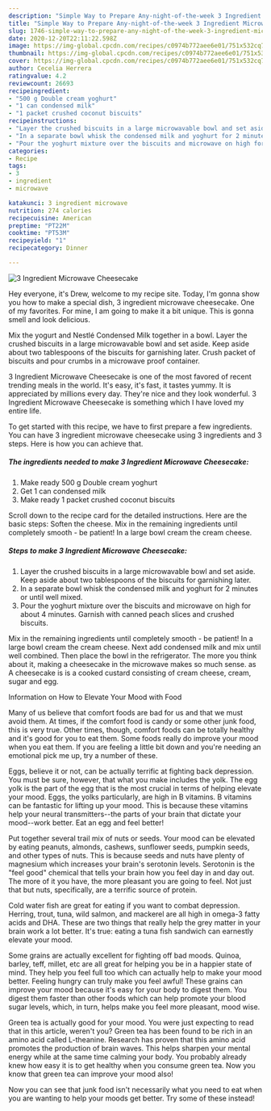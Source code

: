 ```yaml
---
description: "Simple Way to Prepare Any-night-of-the-week 3 Ingredient Microwave Cheesecake"
title: "Simple Way to Prepare Any-night-of-the-week 3 Ingredient Microwave Cheesecake"
slug: 1746-simple-way-to-prepare-any-night-of-the-week-3-ingredient-microwave-cheesecake
date: 2020-12-20T22:11:22.598Z
image: https://img-global.cpcdn.com/recipes/c0974b772aee6e01/751x532cq70/3-ingredient-microwave-cheesecake-recipe-main-photo.jpg
thumbnail: https://img-global.cpcdn.com/recipes/c0974b772aee6e01/751x532cq70/3-ingredient-microwave-cheesecake-recipe-main-photo.jpg
cover: https://img-global.cpcdn.com/recipes/c0974b772aee6e01/751x532cq70/3-ingredient-microwave-cheesecake-recipe-main-photo.jpg
author: Cecelia Herrera
ratingvalue: 4.2
reviewcount: 26693
recipeingredient:
- "500 g Double cream yoghurt"
- "1 can condensed milk"
- "1 packet crushed coconut biscuits"
recipeinstructions:
- "Layer the crushed biscuits in a large microwavable bowl and set aside. Keep aside about two tablespoons of the biscuits for garnishing later."
- "In a separate bowl whisk the condensed milk and yoghurt for 2 minutes or until well mixed."
- "Pour the yoghurt mixture over the biscuits and microwave on high for about 4 minutes. Garnish with canned peach slices and crushed biscuits."
categories:
- Recipe
tags:
- 3
- ingredient
- microwave

katakunci: 3 ingredient microwave 
nutrition: 274 calories
recipecuisine: American
preptime: "PT22M"
cooktime: "PT53M"
recipeyield: "1"
recipecategory: Dinner

---
```



![3 Ingredient Microwave Cheesecake](https://img-global.cpcdn.com/recipes/c0974b772aee6e01/751x532cq70/3-ingredient-microwave-cheesecake-recipe-main-photo.jpg)

Hey everyone, it's Drew, welcome to my recipe site. Today, I'm gonna show you how to make a special dish, 3 ingredient microwave cheesecake. One of my favorites. For mine, I am going to make it a bit unique. This is gonna smell and look delicious.

Mix the yogurt and Nestlé Condensed Milk together in a bowl. Layer the crushed biscuits in a large microwavable bowl and set aside. Keep aside about two tablespoons of the biscuits for garnishing later. Crush packet of biscuits and pour crumbs in a microwave proof container.

3 Ingredient Microwave Cheesecake is one of the most favored of recent trending meals in the world. It's easy, it's fast, it tastes yummy. It is appreciated by millions every day. They're nice and they look wonderful. 3 Ingredient Microwave Cheesecake is something which I have loved my entire life.


To get started with this recipe, we have to first prepare a few ingredients. You can have 3 ingredient microwave cheesecake using 3 ingredients and 3 steps. Here is how you can achieve that.

<!--inarticleads1-->

##### The ingredients needed to make 3 Ingredient Microwave Cheesecake:

1. Make ready 500 g Double cream yoghurt
1. Get 1 can condensed milk
1. Make ready 1 packet crushed coconut biscuits


Scroll down to the recipe card for the detailed instructions. Here are the basic steps: Soften the cheese. Mix in the remaining ingredients until completely smooth - be patient! In a large bowl cream the cream cheese. 

<!--inarticleads2-->

##### Steps to make 3 Ingredient Microwave Cheesecake:

1. Layer the crushed biscuits in a large microwavable bowl and set aside. Keep aside about two tablespoons of the biscuits for garnishing later.
1. In a separate bowl whisk the condensed milk and yoghurt for 2 minutes or until well mixed.
1. Pour the yoghurt mixture over the biscuits and microwave on high for about 4 minutes. Garnish with canned peach slices and crushed biscuits.


Mix in the remaining ingredients until completely smooth - be patient! In a large bowl cream the cream cheese. Next add condensed milk and mix until well combined. Then place the bowl in the refrigerator. The more you think about it, making a cheesecake in the microwave makes so much sense. as A cheesecake is is a cooked custard consisting of cream cheese, cream, sugar and egg. 

Information on How to Elevate Your Mood with Food


Many of us believe that comfort foods are bad for us and that we must avoid them. At times, if the comfort food is candy or some other junk food, this is very true. Other times, though, comfort foods can be totally healthy and it's good for you to eat them. Some foods really do improve your mood when you eat them. If you are feeling a little bit down and you're needing an emotional pick me up, try a number of these.

Eggs, believe it or not, can be actually terrific at fighting back depression. You must be sure, however, that what you make includes the yolk. The egg yolk is the part of the egg that is the most crucial in terms of helping elevate your mood. Eggs, the yolks particularly, are high in B vitamins. B vitamins can be fantastic for lifting up your mood. This is because these vitamins help your neural transmitters--the parts of your brain that dictate your mood--work better. Eat an egg and feel better!

Put together several trail mix of nuts or seeds. Your mood can be elevated by eating peanuts, almonds, cashews, sunflower seeds, pumpkin seeds, and other types of nuts. This is because seeds and nuts have plenty of magnesium which increases your brain's serotonin levels. Serotonin is the "feel good" chemical that tells your brain how you feel day in and day out. The more of it you have, the more pleasant you are going to feel. Not just that but nuts, specifically, are a terrific source of protein.

Cold water fish are great for eating if you want to combat depression. Herring, trout, tuna, wild salmon, and mackerel are all high in omega-3 fatty acids and DHA. These are two things that really help the grey matter in your brain work a lot better. It's true: eating a tuna fish sandwich can earnestly elevate your mood. 

Some grains are actually excellent for fighting off bad moods. Quinoa, barley, teff, millet, etc are all great for helping you be in a happier state of mind. They help you feel full too which can actually help to make your mood better. Feeling hungry can truly make you feel awful! These grains can improve your mood because it's easy for your body to digest them. You digest them faster than other foods which can help promote your blood sugar levels, which, in turn, helps make you feel more pleasant, mood wise.

Green tea is actually good for your mood. You were just expecting to read that in this article, weren't you? Green tea has been found to be rich in an amino acid called L-theanine. Research has proven that this amino acid promotes the production of brain waves. This helps sharpen your mental energy while at the same time calming your body. You probably already knew how easy it is to get healthy when you consume green tea. Now you know that green tea can improve your mood also!

Now you can see that junk food isn't necessarily what you need to eat when you are wanting to help your moods get better. Try some of these instead!


